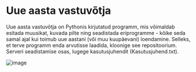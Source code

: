 # Uue aasta vastuvõtja
Uue aasta vastuvõtja on Pythonis kirjutatud programm, mis võimaldab esitada muusikat, kuvada pilte ning seadistada eriprogramme - kõike seda samal ajal kui toimub uue aastani (või muu kuupäevani) loendamine.
Selleks, et terve programm enda arvutisse laadida, kloonige see repositoorium. Serveri seadistamise osas, lugege kasutusjuhendit (Kasutusjuhend.txt).

![image](https://user-images.githubusercontent.com/45605071/156931362-2ae81250-9591-46d6-905c-9b9120d249f4.png)
